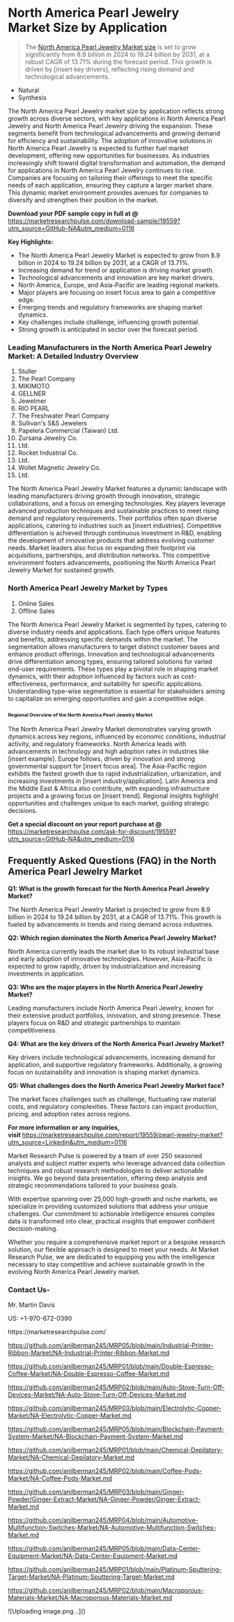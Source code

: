 <h1>North America Pearl Jewelry Market&nbsp;Size by Application</h1><blockquote><p>The <a href="https://marketresearchpulse.com/download-sample/19559?utm_source=GitHub-NA&amp;utm_medium=0116">North America Pearl Jewelry Market size</a> is set to grow significantly from 8.9 billion in 2024 to 19.24 billion by 2031, at a robust CAGR of 13.71% during the forecast period. This growth is driven by [insert key drivers], reflecting rising demand and technological advancements.</p></blockquote><ul><li>Natural<li> Synthesis</li></ul><p>The North America Pearl Jewelry market size by application reflects strong growth across diverse sectors, with key applications in North America Pearl Jewelry and North America Pearl Jewelry driving the expansion. These segments benefit from technological advancements and growing demand for efficiency and sustainability. The adoption of innovative solutions in North America Pearl Jewelry is expected to further fuel market development, offering new opportunities for businesses. As industries increasingly shift toward digital transformation and automation, the demand for applications in North America Pearl Jewelry continues to rise. Companies are focusing on tailoring their offerings to meet the specific needs of each application, ensuring they capture a larger market share. This dynamic market environment provides avenues for companies to diversify and strengthen their position in the market.</p><p><strong>Download your PDF sample copy in full at @ </strong><a href="https://marketresearchpulse.com/download-sample/19559?utm_source=GitHub-NA&amp;utm_medium=0116">https://marketresearchpulse.com/download-sample/19559?utm_source=GitHub-NA&amp;utm_medium=0116</a></p><p><strong>Key Highlights: </strong></p><ul><li>The North America Pearl Jewelry Market is expected to grow from 8.9 billion in 2024 to 19.24 billion by 2031, at a CAGR of 13.71%.</li><li>Increasing demand for trend or application is driving market growth.</li><li>Technological advancements and innovation are key market drivers.</li><li>North America, Europe, and Asia-Pacific are leading regional markets.</li><li>Major players are focusing on insert focus area to gain a competitive edge.</li><li>Emerging trends and regulatory frameworks are shaping market dynamics.</li><li>Key challenges include challenge, influencing growth potential.</li><li>Strong growth is anticipated in sector over the forecast period.</li></ul><h3>Leading Manufacturers in the North America Pearl Jewelry Market: A Detailed Industry Overview</h3><ol><li>Stuller</li><li>The Pearl Company</li><li>MIKIMOTO</li><li>GELLNER</li><li>Jewelmer</li><li>RIO PEARL</li><li>The Freshwater Pearl Company</li><li>Sullivan's S&S Jewelers</li><li>Papelera Commercial (Taiwan) Ltd.</li><li>Zursana Jewelry Co.</li><li>Ltd.</li><li>Rocket Industrial Co.</li><li>Ltd.</li><li>Wollet Magnetic Jewelry Co.</li><li>Ltd.</li></ol><div class="flex max-w-full flex-col flex-grow"><div class="min-h-8 text-message flex w-full flex-col items-end gap-2 whitespace-normal break-words [.text-message+&amp;]:mt-5" dir="auto" data-message-author-role="assistant" data-message-id="fd8432e4-4910-450d-b182-61b7bfb0a01f" data-message-model-slug="gpt-4o"><div class="flex w-full flex-col gap-1 empty:hidden first:pt-[3px]"><div class="markdown prose w-full break-words dark:prose-invert light"><p>The North America Pearl Jewelry Market features a dynamic landscape with leading manufacturers driving growth through innovation, strategic collaborations, and a focus on emerging technologies. Key players leverage advanced production techniques and sustainable practices to meet rising demand and regulatory requirements. Their portfolios often span diverse applications, catering to industries such as [insert industries]. Competitive differentiation is achieved through continuous investment in R&amp;D, enabling the development of innovative products that address evolving customer needs. Market leaders also focus on expanding their footprint via acquisitions, partnerships, and distribution networks. This competitive environment fosters advancements, positioning the North America Pearl Jewelry Market for sustained growth.</p></div></div></div></div><h3>North America Pearl Jewelry Market by Types</h3><ol><li>Online Sales<li> Offline Sales</li></ol><div class="flex max-w-full flex-col flex-grow"><div class="min-h-8 text-message flex w-full flex-col items-end gap-2 whitespace-normal break-words [.text-message+&amp;]:mt-5" dir="auto" data-message-author-role="assistant" data-message-id="084470be-0bb7-4664-bddf-5156b4f41249" data-message-model-slug="gpt-4o-mini"><div class="flex w-full flex-col gap-1 empty:hidden first:pt-[3px]"><div class="markdown prose w-full break-words dark:prose-invert light"><p>The North America Pearl Jewelry Market is segmented by types, catering to diverse industry needs and applications. Each type offers unique features and benefits, addressing specific demands within the market. The segmentation allows manufacturers to target distinct customer bases and enhance product offerings. Innovation and technological advancements drive differentiation among types, ensuring tailored solutions for varied end-user requirements. These types play a pivotal role in shaping market dynamics, with their adoption influenced by factors such as cost-effectiveness, performance, and suitability for specific applications. Understanding type-wise segmentation is essential for stakeholders aiming to capitalize on emerging opportunities and gain a competitive edge.</p></div></div></div></div><h3><span style="font-size: 11px;">Regional Overview of the North America Pearl Jewelry Market</span></h3><div class="flex max-w-full flex-col flex-grow"><div class="min-h-8 text-message flex w-full flex-col items-end gap-2 whitespace-normal break-words [.text-message+&amp;]:mt-5" dir="auto" data-message-author-role="assistant" data-message-id="e9038762-ce64-4e30-91c9-9bd413514231" data-message-model-slug="gpt-4o-mini"><div class="flex w-full flex-col gap-1 empty:hidden first:pt-[3px]"><div class="markdown prose w-full break-words dark:prose-invert light"><p>The North America Pearl Jewelry Market demonstrates varying growth dynamics across key regions, influenced by economic conditions, industrial activity, and regulatory frameworks. North America leads with advancements in technology and high adoption rates in industries like [insert example]. Europe follows, driven by innovation and strong governmental support for [insert focus area]. The Asia-Pacific region exhibits the fastest growth due to rapid industrialization, urbanization, and increasing investments in [insert industry/application]. Latin America and the Middle East &amp; Africa also contribute, with expanding infrastructure projects and a growing focus on [insert trend]. Regional insights highlight opportunities and challenges unique to each market, guiding strategic decisions.</p></div></div></div></div><p><strong>Get a special discount on your report purchase at @ </strong><a href="https://marketresearchpulse.com/ask-for-discount/19559?utm_source=GitHub-NA&amp;utm_medium=0116">https://marketresearchpulse.com/ask-for-discount/19559?utm_source=GitHub-NA&amp;utm_medium=0116</a></p><h2>Frequently Asked Questions (FAQ) in the North America Pearl Jewelry Market</h2><p><strong>Q1: What is the growth forecast for the North America Pearl Jewelry Market?</strong></p><p>The North America Pearl Jewelry Market is projected to grow from 8.9 billion in 2024 to 19.24 billion by 2031, at a CAGR of 13.71%. This growth is fueled by advancements in trends and rising demand across industries.</p><p><strong>Q2: Which region dominates the North America Pearl Jewelry Market?</strong></p><p>North America currently leads the market due to its robust industrial base and early adoption of innovative technologies. However, Asia-Pacific is expected to grow rapidly, driven by industrialization and increasing investments in application.</p><p><strong>Q3: Who are the major players in the North America Pearl Jewelry Market?</strong></p><p>Leading manufacturers include North America Pearl Jewelry, known for their extensive product portfolios, innovation, and strong presence. These players focus on R&amp;D and strategic partnerships to maintain competitiveness.</p><p><strong>Q4: What are the key drivers of the North America Pearl Jewelry Market?</strong></p><p>Key drivers include technological advancements, increasing demand for application, and supportive regulatory frameworks. Additionally, a growing focus on sustainability and innovation is shaping market dynamics.</p><p><strong>Q5: What challenges does the North America Pearl Jewelry Market face?</strong></p><p>The market faces challenges such as challenge, fluctuating raw material costs, and regulatory complexities. These factors can impact production, pricing, and adoption rates across regions.</p><p><strong>For more information or any inquiries, visit&nbsp;</strong><a href="https://marketresearchpulse.com/report/19559/pearl-jewelry-market?utm_source=Linkedin&utm_medium=0116">https://marketresearchpulse.com/report/19559/pearl-jewelry-market?utm_source=Linkedin&utm_medium=0116</a></p><p>Market Research Pulse is powered by a team of over 250 seasoned analysts and subject matter experts who leverage advanced data collection techniques and robust research methodologies to deliver actionable insights. We go beyond data presentation, offering deep analysis and strategic recommendations tailored to your business goals.</p><p>With expertise spanning over 25,000 high-growth and niche markets, we specialize in providing customized solutions that address your unique challenges. Our commitment to actionable intelligence ensures complex data is transformed into clear, practical insights that empower confident decision-making.</p><p>Whether you require a comprehensive market report or a bespoke research solution, our flexible approach is designed to meet your needs. At Market Research Pulse, we are dedicated to equipping you with the intelligence necessary to stay competitive and achieve sustainable growth in the evolving North America Pearl Jewelry market.</p><h3><strong>Contact Us-</strong></h3><p>Mr. Martin Davis</p><p>US: +1-970-672-0390</p><p>https://marketresearchpulse.com/</p><p><a href="https://github.com/anilberman245/MRP05/blob/main/Industrial-Printer-Ribbon-Market/NA-Industrial-Printer-Ribbon-Market.md">https://github.com/anilberman245/MRP05/blob/main/Industrial-Printer-Ribbon-Market/NA-Industrial-Printer-Ribbon-Market.md</a></p><p><a href="https://github.com/anilberman245/MRP01/blob/main/Double-Espresso-Coffee-Market/NA-Double-Espresso-Coffee-Market.md">https://github.com/anilberman245/MRP01/blob/main/Double-Espresso-Coffee-Market/NA-Double-Espresso-Coffee-Market.md</a></p><p><a href="https://github.com/anilberman245/MRP02/blob/main/Auto-Stove-Turn-Off-Devices-Market/NA-Auto-Stove-Turn-Off-Devices-Market.md">https://github.com/anilberman245/MRP02/blob/main/Auto-Stove-Turn-Off-Devices-Market/NA-Auto-Stove-Turn-Off-Devices-Market.md</a></p><p><a href="https://github.com/anilberman245/MRP03/blob/main/Electrolytic-Copper-Market/NA-Electrolytic-Copper-Market.md">https://github.com/anilberman245/MRP03/blob/main/Electrolytic-Copper-Market/NA-Electrolytic-Copper-Market.md</a></p><p><a href="https://github.com/anilberman245/MRP05/blob/main/Blockchain-Payment-System-Market/NA-Blockchain-Payment-System-Market.md">https://github.com/anilberman245/MRP05/blob/main/Blockchain-Payment-System-Market/NA-Blockchain-Payment-System-Market.md</a></p><p><a href="https://github.com/anilberman245/MRP01/blob/main/Chemical-Depilatory-Market/NA-Chemical-Depilatory-Market.md">https://github.com/anilberman245/MRP01/blob/main/Chemical-Depilatory-Market/NA-Chemical-Depilatory-Market.md</a></p><p><a href="https://github.com/anilberman245/MRP02/blob/main/Coffee-Pods-Market/NA-Coffee-Pods-Market.md">https://github.com/anilberman245/MRP02/blob/main/Coffee-Pods-Market/NA-Coffee-Pods-Market.md</a></p><p><a href="https://github.com/anilberman245/MRP03/blob/main/Ginger-Powder/Ginger-Extract-Market/NA-Ginger-Powder/Ginger-Extract-Market.md">https://github.com/anilberman245/MRP03/blob/main/Ginger-Powder/Ginger-Extract-Market/NA-Ginger-Powder/Ginger-Extract-Market.md</a></p><p><a href="https://github.com/anilberman245/MRP04/blob/main/Automotive-Multifunction-Switches-Market/NA-Automotive-Multifunction-Switches-Market.md">https://github.com/anilberman245/MRP04/blob/main/Automotive-Multifunction-Switches-Market/NA-Automotive-Multifunction-Switches-Market.md</a></p><p><a href="https://github.com/anilberman245/MRP05/blob/main/Data-Center-Equipment-Market/NA-Data-Center-Equipment-Market.md">https://github.com/anilberman245/MRP05/blob/main/Data-Center-Equipment-Market/NA-Data-Center-Equipment-Market.md</a></p><p><a href="https://github.com/anilberman245/MRP01/blob/main/Platinum-Sputtering-Target-Market/NA-Platinum-Sputtering-Target-Market.md">https://github.com/anilberman245/MRP01/blob/main/Platinum-Sputtering-Target-Market/NA-Platinum-Sputtering-Target-Market.md</a></p><p><a href="https://github.com/anilberman245/MRP02/blob/main/Macroporous-Materials-Market/NA-Macroporous-Materials-Market.md">https://github.com/anilberman245/MRP02/blob/main/Macroporous-Materials-Market/NA-Macroporous-Materials-Market.md</a></p>
![Uploading image.png…]()
